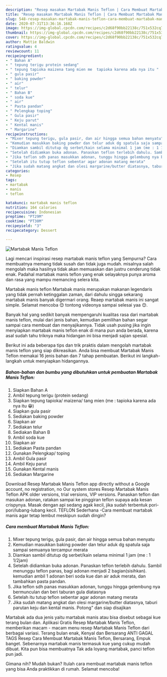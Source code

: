 ```yaml
---
description: "Resep masakan Martabak Manis Teflon | Cara Membuat Martabak Manis Teflon Yang Sedap"
title: "Resep masakan Martabak Manis Teflon | Cara Membuat Martabak Manis Teflon Yang Sedap"
slug: 548-resep-masakan-martabak-manis-teflon-cara-membuat-martabak-manis-teflon-yang-sedap
date: 2020-07-31T13:36:16.168Z
image: https://img-global.cpcdn.com/recipes/c2d68f90bb22138c/751x532cq70/martabak-manis-teflon-foto-resep-utama.jpg
thumbnail: https://img-global.cpcdn.com/recipes/c2d68f90bb22138c/751x532cq70/martabak-manis-teflon-foto-resep-utama.jpg
cover: https://img-global.cpcdn.com/recipes/c2d68f90bb22138c/751x532cq70/martabak-manis-teflon-foto-resep-utama.jpg
author: Mattie Baldwin
ratingvalue: 4
reviewcount: 11
recipeingredient:
- " Bahan A"
- " tepung terigu protein sedang"
- " tepung tapioka maizena tang mien me  tapioka karena ada nya itu "
- " gula pasir"
- " baking powder"
- " air"
- " telur"
- " Bahan B"
- " soda kue"
- " air"
- " Pasta pandan"
- " Pelengkap toping"
- " Gula pasir"
- " Keju parut"
- " Kental manis"
- " Margarine"
recipeinstructions:
- "Mixer tepung terigu, gula pasir, dan air hingga semua bahan menyatu"
- "Kemudian masukkan baking powder dan telur aduk dg spatula saja sampai semuanya tercampur merata"
- "Diamkan sambil ditutup dg serbet/kain selama minimal 1 jam (me : 1 1/2jam)"
- "Setelah didiamkan buka adonan. Panaskan teflon terlebih dahulu. Sambil menunggu teflon panas, bagi adonan menjadi 2 bagian(sisihkan). kemudian ambil 1 adonan beri soda kue dan air aduk merata, dan tambahkan pasta pandan."
- "Jika teflon sdh panas masukkan adonan, tunggu hingga gelembung nya bermunculan dan beri taburan gula diatasnya"
- "Setelah itu tutup teflon sebentar agar adonan matang merata"
- "Jika sudah matang angkat dan olesi margarine/butter diatasnya, taburi parutan keju dan kental manis. Potong&#34; dan siap disajikan"
categories:
- Resep
tags:
- martabak
- manis
- teflon

katakunci: martabak manis teflon 
nutrition: 164 calories
recipecuisine: Indonesian
preptime: "PT29M"
cooktime: "PT30M"
recipeyield: "3"
recipecategory: Dessert

---
```



![Martabak Manis Teflon](https://img-global.cpcdn.com/recipes/c2d68f90bb22138c/751x532cq70/martabak-manis-teflon-foto-resep-utama.jpg)

Lagi mencari inspirasi resep martabak manis teflon yang Sempurna? Cara membuatnya memang tidak susah dan tidak juga mudah. misalnya salah mengolah maka hasilnya tidak akan memuaskan dan justru cenderung tidak enak. Padahal martabak manis teflon yang enak selayaknya punya aroma dan rasa yang mampu memancing selera kita.

Martabak manis teflon Martabak manis merupakan makanan legendaris yang tidak pernah ketinggalan zaman, dari dahulu singga sekarang martabak manis banyak digermari orang. Reaep martabak manis ini sangat simple. Selamat mencoba 😊 tontong videonya sampai selesai yaa 😊.

Banyak hal yang sedikit banyak mempengaruhi kualitas rasa dari martabak manis teflon, mulai dari jenis bahan, kemudian pemilihan bahan segar sampai cara membuat dan menyajikannya. Tidak usah pusing jika ingin menyiapkan martabak manis teflon enak di mana pun anda berada, karena asal sudah tahu triknya maka hidangan ini bisa menjadi sajian spesial.


Berikut ini ada beberapa tips dan trik praktis dalam mengolah martabak manis teflon yang siap dikreasikan. Anda bisa membuat Martabak Manis Teflon memakai 16 jenis bahan dan 7 tahap pembuatan. Berikut ini langkah-langkah untuk menyiapkan hidangannya.

<!--inarticleads1-->

##### Bahan-bahan dan bumbu yang dibutuhkan untuk pembuatan Martabak Manis Teflon:

1. Siapkan  Bahan A
1. Ambil  tepung terigu (protein sedang)
1. Siapkan  tepung tapioka/ maizena/ tang mien (me : tapioka karena ada nya itu 😁)
1. Siapkan  gula pasir
1. Sediakan  baking powder
1. Siapkan  air
1. Sediakan  telur
1. Sediakan  Bahan B
1. Ambil  soda kue
1. Siapkan  air
1. Sediakan  Pasta pandan
1. Gunakan  Pelengkap/ toping
1. Ambil  Gula pasir
1. Ambil  Keju parut
1. Gunakan  Kental manis
1. Sediakan  Margarine


Download Resep Martabak Manis Teflon app directly without a Google account, no registration, no Our system stores Resep Martabak Manis Teflon APK older versions, trial versions, VIP versions. Panaskan teflon dan masukan adonan, ratakan sampai ke pinggiran teflon supaya ada kesan crispynya. Masak dengan api sedang agak kecil, jika sudah terbentuk pori-pori/lubang-lubang kecil. TEFLON Sederhana -Cara membuat martabak manis agar tetap lembut meskipun sudah dingin? 

<!--inarticleads2-->

##### Cara membuat Martabak Manis Teflon:

1. Mixer tepung terigu, gula pasir, dan air hingga semua bahan menyatu
1. Kemudian masukkan baking powder dan telur aduk dg spatula saja sampai semuanya tercampur merata
1. Diamkan sambil ditutup dg serbet/kain selama minimal 1 jam (me : 1 1/2jam)
1. Setelah didiamkan buka adonan. Panaskan teflon terlebih dahulu. Sambil menunggu teflon panas, bagi adonan menjadi 2 bagian(sisihkan). kemudian ambil 1 adonan beri soda kue dan air aduk merata, dan tambahkan pasta pandan.
1. Jika teflon sdh panas masukkan adonan, tunggu hingga gelembung nya bermunculan dan beri taburan gula diatasnya
1. Setelah itu tutup teflon sebentar agar adonan matang merata
1. Jika sudah matang angkat dan olesi margarine/butter diatasnya, taburi parutan keju dan kental manis. Potong&#34; dan siap disajikan


Martabak ada dua jenis yaitu martabak manis atau bisa disebut sebagai kue terang bulan dan. Aplikasi Gratis Resep Martabak Manis Teflon, memberikan macam - macam menu resep Martabak Manis Teflon dari berbagai variasi. Terang bulan enak, Kenyal dan Bersarang ANTI GAGAL TAGS Resep Cara Membuat Martabak Manis Teflon, Bersarang, Empuk banget. Sebenarnya martabak manis termasuk kue yang cukup mudah dibuat. Kita pun bisa membuatnya Tak ada loyang martabak, panci teflon pun jadi. 

Gimana nih? Mudah bukan? Itulah cara membuat martabak manis teflon yang bisa Anda praktikkan di rumah. Selamat mencoba!
